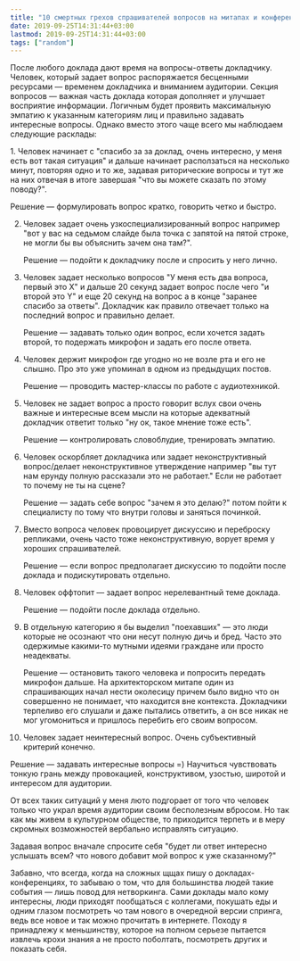```yaml
---
title: "10 смертных грехов спрашивателей вопросов на митапах и конференциях"
date: 2019-09-25T14:31:44+03:00
lastmod: 2019-09-25T14:31:44+03:00
tags: ["random"]
---
```


После любого доклада дают время на вопросы-ответы докладчику. Человек, который задает вопрос распоряжается бесценными ресурсами — временем докладчика и вниманием аудитории. Секция вопросов — важная часть доклада которая дополняет и улучшает восприятие информации. Логичным будет проявить максимальную эмпатию к указанным категориям лиц и правильно задавать интересные вопросы. Однако вместо этого чаще всего мы наблюдаем следующие расклады:

1. Человек начинает с "спасибо за за доклад, очень интересно, у меня есть вот такая ситуация" и дальше начинает расползаться на несколько минут, повторяя одно и то же, задавая риторические вопросы и тут же на них отвечая в итоге завершая "что вы можете сказать по этому поводу?".

   Решение — формулировать вопрос кратко, говорить четко и быстро.

2. Человек задает очень узкоспециализированный вопрос например "вот у вас на седьмом слайде была точка с запятой на пятой строке, не могли бы вы объяснить зачем она там?".

   Решение — подойти к докладчику после и спросить у него лично.

3. Человек задает несколько вопросов "У меня есть два вопроса, первый это Х" и дальше 20 секунд задает вопрос после чего "и второй это Y" и еще 20 секунд на вопрос а в конце "заранее спасибо за ответы". Докладчик как правило отвечает только на последний вопрос и правильно делает.

   Решение — задавать только один вопрос, если хочется задать второй, то подержать микрофон и задать его после ответа.

4. Человек держит микрофон где угодно но не возле рта и его не слышно. Про это уже упоминал в одном из предыдущих постов.

   Решение — проводить мастер-классы по работе с аудиотехникой.

5. Человек не задает вопрос а просто говорит вслух свои очень важные и интересные всем мысли на которые адекватный докладчик ответит только "ну ок, такое мнение тоже есть".

   Решение — контролировать словоблудие, тренировать эмпатию.

6. Человек оскорбляет докладчика или задает неконструктивный вопрос/делает неконструктивное утверждение например "вы тут нам ерунду полную рассказали это не работает." Если не работает то почему не ты на сцене?

   Решение — задать себе вопрос "зачем я это делаю?" потом пойти к специалисту по тому что внутри головы и заняться починкой.

7. Вместо вопроса человек провоцирует дискуссию и переброску репликами, очень часто тоже неконструктивную, ворует время у хороших спрашивателей.

   Решение — если вопрос предполагает дискуссию то подойти после доклада и подискутировать отдельно.

8. Человек оффтопит — задает вопрос нерелевантный теме доклада.

   Решение — подойти после доклада отдельно.

9. В отдельную категорию я бы выделил "поехавших" — это люди которые не осознают что они несут полную дичь и бред. Часто это одержимые какими-то мутными идеями граждане или просто неадекваты.

   Решение — остановить такого человека и попросить передать микрофон дальше. На архитекторском митапе один из спрашивающих начал нести околесицу причем было видно что он совершенно не понимает, что находится вне контекста. Докладчики терпеливо его слушали и даже пытались ответить, а он все никак не мог угомониться и пришлось перебить его своим вопросом.

10. Человек задает неинтересный вопрос. Очень субъективный критерий конечно.

   Решение — задавать интересные вопросы =) Научиться чувствовать тонкую грань между провокацией, конструктивом, узостью, широтой и интересом для аудитории.

От всех таких ситуаций у меня люто подгорает от того что человек только что украл время аудитории своим бесполезным вбросом. Но так как мы живем в культурном обществе, то приходится терпеть и в меру скромных возможностей вербально исправлять ситуацию.

Задавая вопрос вначале спросите себя "будет ли ответ интересно услышать всем? что нового добавит мой вопрос к уже сказанному?"

Забавно, что всегда, когда на сложных щщах пишу о докладах-конференциях, то забываю о том, что для большинства людей такие события — лишь повод для нетворкинга. Сами доклады мало кому интересны, люди приходят пообщаться с коллегами, покушать еды и одним глазом посмотреть чо там нового в очередной версии спринга, ведь все новое и так можно прочитать в интернете. Походу я принадлежу к меньшинству, которое на полном серьезе пытается извлечь крохи знания а не просто поболтать, посмотреть других и показать себя.
